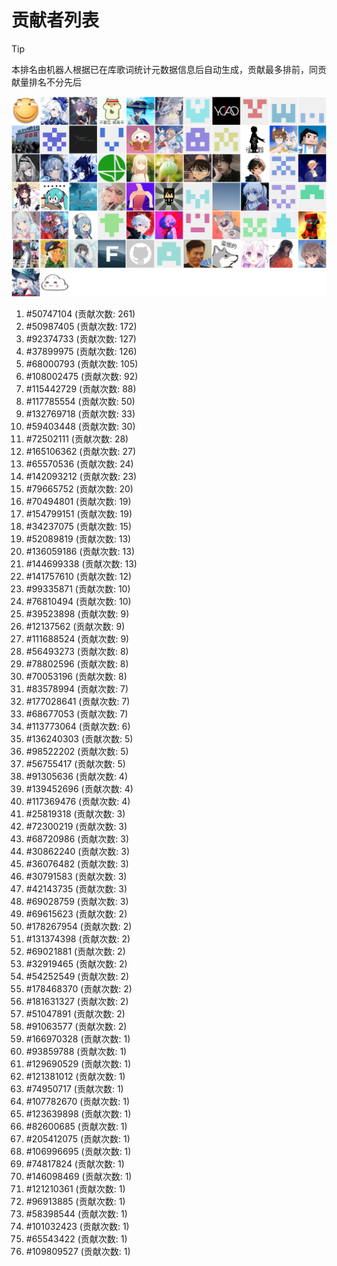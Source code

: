 # 贡献者列表

> [!TIP]
> 本排名由机器人根据已在库歌词统计元数据信息后自动生成，贡献最多排前，同贡献量排名不分先后

![贡献者头像画廊](./CONTRIBUTORS.svg)

1. #50747104 (贡献次数: 261)
2. #50987405 (贡献次数: 172)
3. #92374733 (贡献次数: 127)
4. #37899975 (贡献次数: 126)
5. #68000793 (贡献次数: 105)
6. #108002475 (贡献次数: 92)
7. #115442729 (贡献次数: 88)
8. #117785554 (贡献次数: 50)
9. #132769718 (贡献次数: 33)
10. #59403448 (贡献次数: 30)
11. #72502111 (贡献次数: 28)
12. #165106362 (贡献次数: 27)
13. #65570536 (贡献次数: 24)
14. #142093212 (贡献次数: 23)
15. #79665752 (贡献次数: 20)
16. #70494801 (贡献次数: 19)
17. #154799151 (贡献次数: 19)
18. #34237075 (贡献次数: 15)
19. #52089819 (贡献次数: 13)
20. #136059186 (贡献次数: 13)
21. #144699338 (贡献次数: 13)
22. #141757610 (贡献次数: 12)
23. #99335871 (贡献次数: 10)
24. #76810494 (贡献次数: 10)
25. #39523898 (贡献次数: 9)
26. #12137562 (贡献次数: 9)
27. #111688524 (贡献次数: 9)
28. #56493273 (贡献次数: 8)
29. #78802596 (贡献次数: 8)
30. #70053196 (贡献次数: 8)
31. #83578994 (贡献次数: 7)
32. #177028641 (贡献次数: 7)
33. #68677053 (贡献次数: 7)
34. #113773064 (贡献次数: 6)
35. #136240303 (贡献次数: 5)
36. #98522202 (贡献次数: 5)
37. #56755417 (贡献次数: 5)
38. #91305636 (贡献次数: 4)
39. #139452696 (贡献次数: 4)
40. #117369476 (贡献次数: 4)
41. #25819318 (贡献次数: 3)
42. #72300219 (贡献次数: 3)
43. #68720986 (贡献次数: 3)
44. #30862240 (贡献次数: 3)
45. #36076482 (贡献次数: 3)
46. #30791583 (贡献次数: 3)
47. #42143735 (贡献次数: 3)
48. #69028759 (贡献次数: 3)
49. #69615623 (贡献次数: 2)
50. #178267954 (贡献次数: 2)
51. #131374398 (贡献次数: 2)
52. #69021881 (贡献次数: 2)
53. #32919465 (贡献次数: 2)
54. #54252549 (贡献次数: 2)
55. #178468370 (贡献次数: 2)
56. #181631327 (贡献次数: 2)
57. #51047891 (贡献次数: 2)
58. #91063577 (贡献次数: 2)
59. #166970328 (贡献次数: 1)
60. #93859788 (贡献次数: 1)
61. #129690529 (贡献次数: 1)
62. #121381012 (贡献次数: 1)
63. #74950717 (贡献次数: 1)
64. #107782670 (贡献次数: 1)
65. #123639898 (贡献次数: 1)
66. #82600685 (贡献次数: 1)
67. #205412075 (贡献次数: 1)
68. #106996695 (贡献次数: 1)
69. #74817824 (贡献次数: 1)
70. #146098469 (贡献次数: 1)
71. #121210361 (贡献次数: 1)
72. #96913885 (贡献次数: 1)
73. #58398544 (贡献次数: 1)
74. #101032423 (贡献次数: 1)
75. #65543422 (贡献次数: 1)
76. #109809527 (贡献次数: 1)
